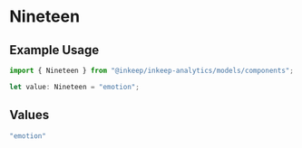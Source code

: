 # Nineteen

## Example Usage

```typescript
import { Nineteen } from "@inkeep/inkeep-analytics/models/components";

let value: Nineteen = "emotion";
```

## Values

```typescript
"emotion"
```